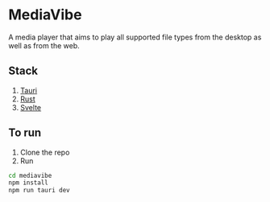 # MediaVibe

A media player that aims to play all supported file types from the desktop as well as from the web.

## Stack

1. [Tauri](https://tauri.io/)
2. [Rust](https://www.rust-lang.org/)
3. [Svelte](https://svelte.dev/)

## To run

1. Clone the repo
2. Run 
```bash
cd mediavibe
npm install
npm run tauri dev
```